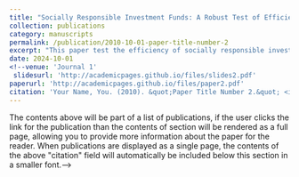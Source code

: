 ```yaml
---
title: "Socially Responsible Investment Funds: A Robust Test of Efficiency"
collection: publications
category: manuscripts
permalink: /publication/2010-10-01-paper-title-number-2
excerpt: "This paper test the efficiency of socially responsible investment (SRI) equity mutual funds using linear factor pricing models (LFPM) within the Large $N$ Test of Alpha framework."
date: 2024-10-01
<!--venue: 'Journal 1'
 slidesurl: 'http://academicpages.github.io/files/slides2.pdf'
paperurl: 'http://academicpages.github.io/files/paper2.pdf'
citation: 'Your Name, You. (2010). &quot;Paper Title Number 2.&quot; <i>Journal 1</i>. 1(2).'
---
```


The contents above will be part of a list of publications, if the user clicks the link for the publication than the contents of section will be rendered as a full page, allowing you to provide more information about the paper for the reader. When publications are displayed as a single page, the contents of the above "citation" field will automatically be included below this section in a smaller font.-->
